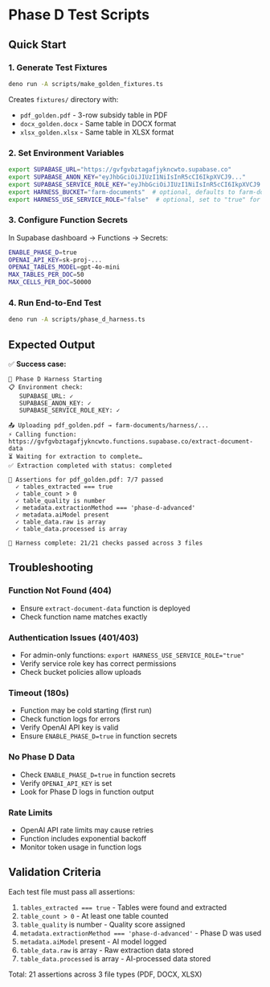 # Phase D Test Scripts

## Quick Start

### 1. Generate Test Fixtures
```bash
deno run -A scripts/make_golden_fixtures.ts
```

Creates `fixtures/` directory with:
- `pdf_golden.pdf` - 3-row subsidy table in PDF
- `docx_golden.docx` - Same table in DOCX format  
- `xlsx_golden.xlsx` - Same table in XLSX format

### 2. Set Environment Variables
```bash
export SUPABASE_URL="https://gvfgvbztagafjykncwto.supabase.co"
export SUPABASE_ANON_KEY="eyJhbGciOiJIUzI1NiIsInR5cCI6IkpXVCJ9..."
export SUPABASE_SERVICE_ROLE_KEY="eyJhbGciOiJIUzI1NiIsInR5cCI6IkpXVCJ9..."
export HARNESS_BUCKET="farm-documents"  # optional, defaults to farm-documents
export HARNESS_USE_SERVICE_ROLE="false"  # optional, set to "true" for admin-only functions
```

### 3. Configure Function Secrets
In Supabase dashboard → Functions → Secrets:
```bash
ENABLE_PHASE_D=true
OPENAI_API_KEY=sk-proj-...
OPENAI_TABLES_MODEL=gpt-4o-mini
MAX_TABLES_PER_DOC=50
MAX_CELLS_PER_DOC=50000
```

### 4. Run End-to-End Test
```bash
deno run -A scripts/phase_d_harness.ts
```

## Expected Output

✅ **Success case:**
```
🚀 Phase D Harness Starting
📋 Environment check:
   SUPABASE_URL: ✓
   SUPABASE_ANON_KEY: ✓
   SUPABASE_SERVICE_ROLE_KEY: ✓

📤 Uploading pdf_golden.pdf → farm-documents/harness/...
⚡ Calling function: https://gvfgvbztagafjykncwto.functions.supabase.co/extract-document-data
⏳ Waiting for extraction to complete…
✅ Extraction completed with status: completed

🧪 Assertions for pdf_golden.pdf: 7/7 passed
  ✓ tables_extracted === true
  ✓ table_count > 0
  ✓ table_quality is number
  ✓ metadata.extractionMethod === 'phase-d-advanced'
  ✓ metadata.aiModel present
  ✓ table_data.raw is array
  ✓ table_data.processed is array

🏁 Harness complete: 21/21 checks passed across 3 files
```

## Troubleshooting

### Function Not Found (404)
- Ensure `extract-document-data` function is deployed
- Check function name matches exactly

### Authentication Issues (401/403)
- For admin-only functions: `export HARNESS_USE_SERVICE_ROLE="true"`
- Verify service role key has correct permissions
- Check bucket policies allow uploads

### Timeout (180s)
- Function may be cold starting (first run)
- Check function logs for errors
- Verify OpenAI API key is valid
- Ensure `ENABLE_PHASE_D=true` in function secrets

### No Phase D Data
- Check `ENABLE_PHASE_D=true` in function secrets
- Verify `OPENAI_API_KEY` is set
- Look for Phase D logs in function output

### Rate Limits
- OpenAI API rate limits may cause retries
- Function includes exponential backoff
- Monitor token usage in function logs

## Validation Criteria

Each test file must pass all assertions:
1. `tables_extracted === true` - Tables were found and extracted
2. `table_count > 0` - At least one table counted
3. `table_quality` is number - Quality score assigned
4. `metadata.extractionMethod === 'phase-d-advanced'` - Phase D was used
5. `metadata.aiModel` present - AI model logged
6. `table_data.raw` is array - Raw extraction data stored
7. `table_data.processed` is array - AI-processed data stored

Total: 21 assertions across 3 file types (PDF, DOCX, XLSX)